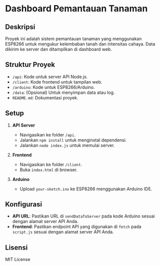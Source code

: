 # Dashboard Pemantauan Tanaman

## Deskripsi
Proyek ini adalah sistem pemantauan tanaman yang menggunakan ESP8266 untuk mengukur kelembaban tanah dan intensitas cahaya. Data dikirim ke server dan ditampilkan di dashboard web.

## Struktur Proyek
- `/api`: Kode untuk server API Node.js.
- `/client`: Kode frontend untuk tampilan web.
- `/arduino`: Kode untuk ESP8266/Arduino.
- `/data`: (Opsional) Untuk menyimpan data atau log.
- `README.md`: Dokumentasi proyek.

## Setup
1. **API Server**
   - Navigasikan ke folder `/api`.
   - Jalankan `npm install` untuk menginstal dependensi.
   - Jalankan `node index.js` untuk memulai server.

2. **Frontend**
   - Navigasikan ke folder `/client`.
   - Buka `index.html` di browser.

3. **Arduino**
   - Upload `your-sketch.ino` ke ESP8266 menggunakan Arduino IDE.

## Konfigurasi
- **API URL**: Pastikan URL di `sendDataToServer` pada kode Arduino sesuai dengan alamat server API Anda.
- **Frontend**: Pastikan endpoint API yang digunakan di `fetch` pada `script.js` sesuai dengan alamat server API Anda.

## Lisensi
MIT License
